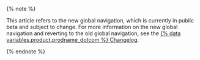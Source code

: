 {% note %}

This article refers to the new global navigation, which is currently in public beta and subject to change. For more information on the new global navigation and reverting to the old global navigation, see the [{% data variables.product.prodname_dotcom %} Changelog](https://github.blog/changelog/2023-06-15-redesigned-navigation-enabled-for-all-users-beta/).

{% endnote %}
